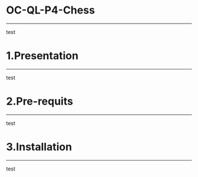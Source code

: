 # OC-QL-P4-Chess
***
test
# 1.Presentation
***
test
# 2.Pre-requits
***
test
# 3.Installation
***
test
